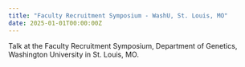 ```yaml
---
title: "Faculty Recruitment Symposium - WashU, St. Louis, MO"
date: 2025-01-01T00:00:00Z
---
```


Talk at the Faculty Recruitment Symposium, Department of Genetics, Washington University in St. Louis, MO.